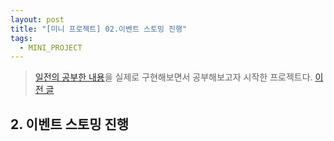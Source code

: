 ```yaml
---
layout: post
title: "[미니 프로젝트] 02.이벤트 스토밍 진행"
tags:
  - MINI_PROJECT
---
```

> [일전의 공부한 내용](./rollup-2025-01.firstHalf.html)을 실제로 구현해보면서 공부해보고자 시작한 프로젝트다.
> [이전 글](./2025-05-15-［mini-project］-01.request)


## 2. 이벤트 스토밍 진행
[](/assets/img/prototypeProject/eventstorming20250517.excalidraw)